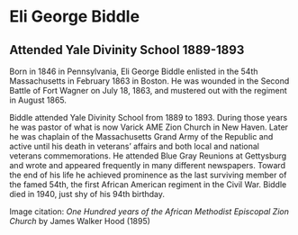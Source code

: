 # Eli George Biddle
## Attended Yale Divinity School 1889-1893
Born in 1846 in Pennsylvania, Eli George Biddle enlisted in the 54th Massachusetts in February 1863 in Boston. He was wounded in the Second Battle of Fort Wagner on July 18, 1863, and mustered out with the regiment in August 1865. 

Biddle attended Yale Divinity School from 1889 to 1893. During those years he was pastor of what is now Varick AME Zion Church in New Haven. Later he was chaplain of the Massachusetts Grand Army of the Republic and active until his death in veterans’ affairs and both local and national veterans commemorations. He attended Blue Gray Reunions at Gettysburg and wrote and appeared frequently in many different newspapers. Toward the end of his life he achieved prominence as the last surviving member of the famed 54th, the first African American regiment in the Civil War. Biddle died in 1940, just shy of his 94th birthday. 

Image citation: *One Hundred years of the African Methodist Episcopal Zion Church* by James Walker Hood (1895)
